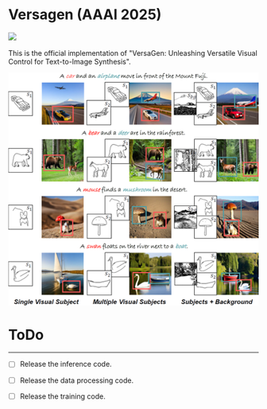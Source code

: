 # Versagen (AAAI 2025)

<a href='https://arxiv.org/abs/2412.11594'><img src='https://img.shields.io/badge/technical-paper-green'></a>

This is the official implementation of "VersaGen: Unleashing Versatile Visual Control for Text-to-Image Synthesis".

<p align="center">
  <img src="./image/show.png" alt="VersaGen">
</p>

# ToDo
___
- [ ] Release the inference code.
- [ ] Release the data processing code.
- [ ] Release the training code.

